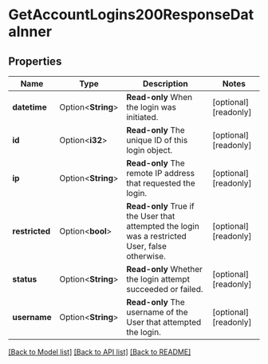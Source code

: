# GetAccountLogins200ResponseDataInner

## Properties

Name | Type | Description | Notes
------------ | ------------- | ------------- | -------------
**datetime** | Option<**String**> | __Read-only__ When the login was initiated. | [optional][readonly]
**id** | Option<**i32**> | __Read-only__ The unique ID of this login object. | [optional][readonly]
**ip** | Option<**String**> | __Read-only__ The remote IP address that requested the login. | [optional][readonly]
**restricted** | Option<**bool**> | __Read-only__ True if the User that attempted the login was a restricted User, false otherwise. | [optional][readonly]
**status** | Option<**String**> | __Read-only__ Whether the login attempt succeeded or failed. | [optional][readonly]
**username** | Option<**String**> | __Read-only__ The username of the User that attempted the login. | [optional][readonly]

[[Back to Model list]](../README.md#documentation-for-models) [[Back to API list]](../README.md#documentation-for-api-endpoints) [[Back to README]](../README.md)


